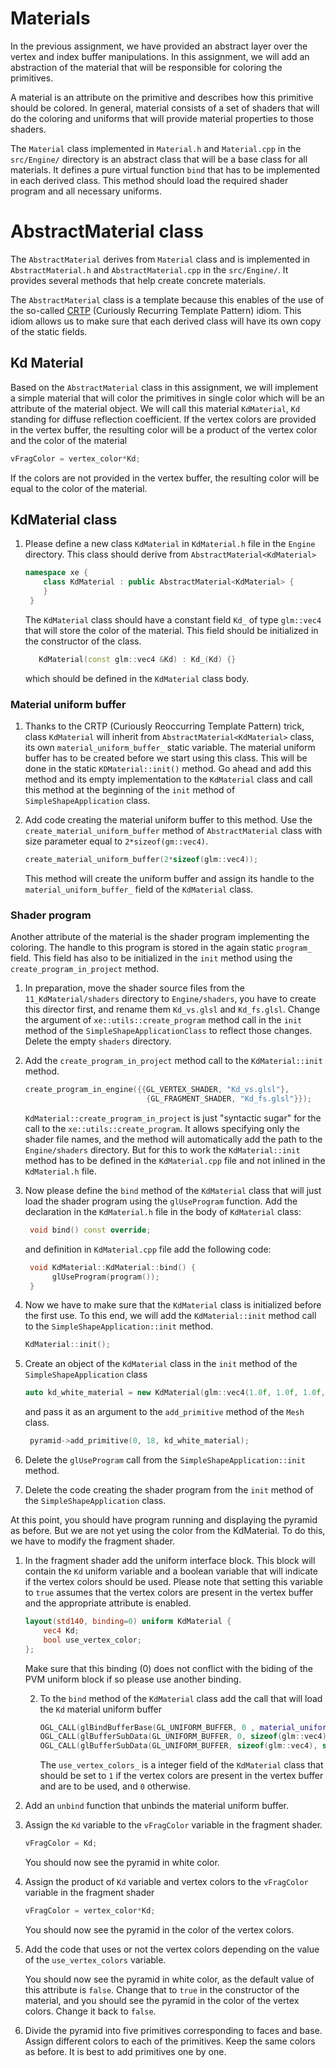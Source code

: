 # Materials

In the previous assignment, we have provided an abstract layer over the vertex and index buffer manipulations. In this
assignment, we will add an abstraction of the material that will be responsible for coloring the primitives.

A material is an attribute on the primitive and describes how this primitive should be
colored. In general, material consists of a set of shaders that will do the coloring and uniforms that will provide
material properties to those shaders.

The `Material` class implemented in `Material.h` and `Material.cpp` in the `src/Engine/` directory is an abstract class
that will be a base class for all materials.
It defines a pure virtual function `bind` that has to be implemented in each derived class. This method should load the
required shader program and all necessary uniforms.

# AbstractMaterial class

The `AbstractMaterial`  derives from `Material` class and is implemented in `AbstractMaterial.h`
and `AbstractMaterial.cpp` in the `src/Engine/`.
It provides several methods that help create concrete materials.

The `AbstractMaterial` class is a template because this enables of the use of the
so-called [CRTP](https://en.wikipedia.org/wiki/Curiously_recurring_template_pattern) (Curiously Recurring Template
Pattern) idiom.
This idiom allows us to make sure that each derived class will have its own copy of the static fields.

## Kd Material

Based on the `AbstractMaterial` class in this assignment,
we will implement a simple material that will color the primitives in
single color which will be an attribute of the material object.
We will call this material `KdMaterial`, `Kd` standing for diffuse reflection coefficient.
If the vertex colors are provided in the vertex buffer, the resulting color will be a
product of the vertex color and the color of the material

```glsl
vFragColor = vertex_color*Kd;
```

If the colors are not provided in the vertex buffer, the resulting color will be equal to the color of the material.

## KdMaterial class

1. Please define a new class `KdMaterial` in `KdMaterial.h` file in the `Engine` directory. This class should derive
   from `AbstractMaterial<KdMaterial>`
   ```c++
   namespace xe {
       class KdMaterial : public AbstractMaterial<KdMaterial> {
       }
    }
   ```

   The `KdMaterial` class should have a constant field `Kd_` of type `glm::vec4` that will
   store the color of the material. This field should be initialized in the constructor of the class.

   ```c++
      KdMaterial(const glm::vec4 &Kd) : Kd_(Kd) {}
   ```

   which should be defined in the  `KdMaterial` class body.

### Material uniform buffer

1. Thanks to the CRTP (Curiously Reoccurring Template Pattern) trick,
   class `KdMaterial` will inherit from `AbstractMaterial<KdMaterial>` class,
   its own `material_uniform_buffer_` static variable.
   The material uniform buffer has to be created before we start using this class. This will be done in the
   static `KDMaterial::init()` method.
   Go ahead and add this method and its empty implementation to the `KdMaterial` class and call this method at the
   beginning of the `init` method of `SimpleShapeApplication` class.

2. Add code creating the material uniform buffer to this method. Use the `create_material_uniform_buffer` method
   of `AbstractMaterial` class with
   size parameter equal to `2*sizeof(gm::vec4)`.

   ```c++
   create_material_uniform_buffer(2*sizeof(glm::vec4));
   ```
   This method will create the uniform buffer and assign its handle to the `material_uniform_buffer_` field of
   the `KdMaterial` class.

### Shader program

Another attribute of the material is the shader program implementing the coloring. The handle to this program is stored
in the again static `program_` field.
This field has also to be initialized in the `init` method using the `create_program_in_project` method.

1. In preparation, move the shader source files from the `11_KdMaterial/shaders` directory to `Engine/shaders`, you have
   to create this director first, and
   rename them `Kd_vs.glsl` and `Kd_fs.glsl`. Change the argument of `xe::utils::create_program` method call in
   the `init` method of the `SimpleShapeApplicationClass` to reflect those changes. Delete the empty `shaders`
   directory.

2. Add the `create_program_in_project` method call to the `KdMaterial::init` method.

   ```c++
   create_program_in_engine({{GL_VERTEX_SHADER, "Kd_vs.glsl"},
                              {GL_FRAGMENT_SHADER, "Kd_fs.glsl"}});
   ```

   `KdMaterial::create_program_in_project` is just "syntactic sugar" for the call to the `xe::utils::create_program`. It
   allows specifying only the shader file names, and the method will automatically add the path to the `Engine/shaders`
   directory. But for this to work the `KdMaterial::init` method has to be defined in the `KdMaterial.cpp` file and not
   inlined in the `KdMaterial.h` file.

3. Now please define the `bind` method of the `KdMaterial` class that will just load the shader program using
   the `glUseProgram` function. Add the declaration in the `KdMaterial.h` file in the body of `KdMaterial` class:
   ```c++
    void bind() const override;
   ``` 
   and definition in  `KdMaterial.cpp` file add the following code:
   ```c++
    void KdMaterial::KdMaterial::bind() {
         glUseProgram(program());
    }
   ``` 

4. Now we have to make sure that the `KdMaterial` class is initialized before the first use.
   To this end, we will add
   the `KdMaterial::init` method call to the `SimpleShapeApplication::init` method.

   ```c++
   KdMaterial::init();
   ```   

5. Create an object of the `KdMaterial` class in the `init` method of the `SimpleShapeApplication` class

   ```c++
   auto kd_white_material = new KdMaterial(glm::vec4(1.0f, 1.0f, 1.0f, 1.0f));
   ```
   and pass it as an argument to the `add_primitive` method of the `Mesh` class.

   ```c++
    pyramid->add_primitive(0, 18, kd_white_material);
   ```

6. Delete the `glUseProgram` call from the `SimpleShapeApplication::init` method.

7. Delete the code creating the shader program from the `init` method of the `SimpleShapeApplication` class.

At this point, you should have program running and displaying the pyramid as before. But we are not yet using
the color from the KdMaterial. To do this, we have to modify the fragment shader.

1. In the fragment shader add the uniform interface block.
   This block will contain the `Kd` uniform variable and a boolean variable
   that will indicate if the vertex colors should be used.
   Please note that setting this variable to `true` assumes that the vertex colors are present in the vertex buffer and
   the appropriate attribute is enabled.

   ```glsl
   layout(std140, binding=0) uniform KdMaterial {
       vec4 Kd;
       bool use_vertex_color; 
   };
   ```
   Make sure that this binding (0) does not conflict with the biding of the PVM uniform block if so please use another
   binding.

    2. To the `bind` method of the `KdMaterial` class add the call that will load the `Kd` material uniform buffer

       ```c++
       OGL_CALL(glBindBufferBase(GL_UNIFORM_BUFFER, 0 , material_uniform_buffer_));
       OGL_CALL(glBufferSubData(GL_UNIFORM_BUFFER, 0, sizeof(glm::vec4), &Kd_));
       OGL_CALL(glBufferSubData(GL_UNIFORM_BUFFER, sizeof(glm::vec4), sizeof(int), &use_vertex_colors_));
       ```

       The `use_vertex_colors_` is a integer field of the `KdMaterial` class
       that should be set to `1` if the vertex colors are present in the vertex buffer and are to be used, and `0`
       otherwise.

3. Add an `unbind` function that unbinds the material uniform buffer.

4. Assign the `Kd` variable to the `vFragColor` variable in the fragment shader.

   ```glsl
   vFragColor = Kd;
   ```

   You should now see the pyramid in white color.

5. Assign the product of `Kd` variable and vertex colors to the `vFragColor` variable in the fragment shader

   ```glsl
   vFragColor = vertex_color*Kd;
   ```

   You should now see the pyramid in the color of the vertex colors.

6. Add the code that uses or not the vertex colors depending on the value of the `use_vertex_colors` variable.

   You should now see the pyramid in white color, as the default value of this attribute is `false`.
   Change that to `true` in the constructor of the material, and you should see the pyramid in the color of the vertex
   colors.
   Change it back to `false`.

7. Divide the pyramid into five primitives corresponding to faces and base.
   Assign different colors to each of the primitives. Keep the same colors as before. It is best to add primitives one
   by one. 

   